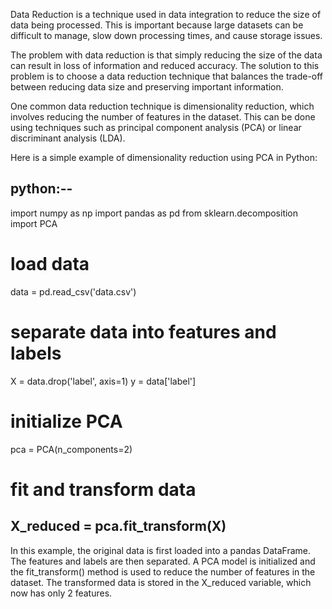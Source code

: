 Data Reduction is a technique used in data integration to reduce the size of data being processed. This is important because large datasets can be difficult to manage, slow down processing times, and cause storage issues.

The problem with data reduction is that simply reducing the size of the data can result in loss of information and reduced accuracy. The solution to this problem is to choose a data reduction technique that balances the trade-off between reducing data size and preserving important information.

One common data reduction technique is dimensionality reduction, which involves reducing the number of features in the dataset. This can be done using techniques such as principal component analysis (PCA) or linear discriminant analysis (LDA).

Here is a simple example of dimensionality reduction using PCA in Python:

python:--
----------------

import numpy as np
import pandas as pd
from sklearn.decomposition import PCA

# load data
data = pd.read_csv('data.csv')

# separate data into features and labels
X = data.drop('label', axis=1)
y = data['label']

# initialize PCA
pca = PCA(n_components=2)

# fit and transform data
X_reduced = pca.fit_transform(X)
-----------------

In this example, the original data is first loaded into a pandas DataFrame. The features and labels are then separated. A PCA model is initialized and the fit_transform() method is used to reduce the number of features in the dataset. The transformed data is stored in the X_reduced variable, which now has only 2 features.